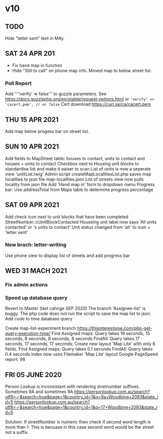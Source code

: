 # v10

## TODO
Hide "letter sent" text in MAy.

## SAT 24 APR 201
* Fix hand map in function
* Hide "Still to call" on phone map info. Moved map to below street list.

### Poll Report
Add ''''verify' => false''' to guzzle parameters. See https://docs.guzzlephp.org/en/stable/request-options.html
or ```'verify' => 'cacert.pem', // or false``` Cert download https://curl.se/ca/cacert.pem

## THU 15 APR 2021
Add map below progess bar on street list.

## SUN 10 APR 2021
Add fields to MapStreet table: houses to contact, units to contact and houses + units to contact
Checkbox next to Housing unit blocks to standardise list and make it eaiser to scan
List of units is now a seperate view 'unlitList.twig'
Admin script createMapLocalitiesList.php saves map localities to json file map-localities.json
List of streets view now pulls locality from json file
Add 'Hand map in' form to dropdown menu
Progress bar: Use addressTotal from Maps table to determine progress percentage

## SAT 09 APR 2021
Add check icon next to unit blocks that have been completed
StreetNumber::cUnitBlockContacted
Houseing unit label now says 'All units contacted' or 'x units to contact'
Unit status changed from 'ah' to icon + 'letter sent'

### New brach: letter-writing
Use phone view to display list of streets and add progress bar


## WED 31 MACH 2021
### Fix admin actions


### Speed up database query
Revert to Master (last cahnge SEP 2020)
The branch 'Assignee-list' is buggy. The php code does not run the script to save the map list to json.
Add code to time database query

Create map-list-experiment branch
https://thisinterestsme.com/php-get-query-execution-time/
Find Assigned maps: Query takes 19 seconds, 15 seconds, 8 seconds, 8 seconds, 8 seconds
FindAll: Query takes 17 seconds, 17 seconds, 17 seconds, 
Create new layout 'Map Lite' with only 6 fields. 
Find Assigned maps: Query takes 0.1 seconds
FindAll: Query takes 0.4 seconds
index now uses Filemaker 'Map Lite' layout
Google PageSpeed report: 96



## FRI 05 JUNE 2020
Person Lookup is inconsistant with rendering stretnumber suffixes. Sometimes 9A and sometimes 9A
https://personlookup.com.au/search?utf8=✓&search=true&page=1&country_id=1&q=9a+Woodbine+2093&state_id=5
https://personlookup.com.au/search?utf8=✓&search=true&page=1&country_id=1&q=17+Woodbine+2093&state_id=5

Solution: If streetNumber is numeric then check if second word length is more than 1. This is becuase in this case second word would be the street not a suffix.